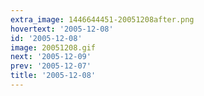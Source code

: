 ```yaml
---
extra_image: 1446644451-20051208after.png
hovertext: '2005-12-08'
id: '2005-12-08'
image: 20051208.gif
next: '2005-12-09'
prev: '2005-12-07'
title: '2005-12-08'
---
```

